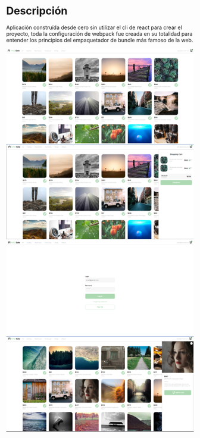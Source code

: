 # Descripción

Aplicación construída desde cero sin utilizar el cli de react para crear el proyecto, toda la configuración de webpack fue creada en su totalidad para entender los principios del empaquetador de bundle más famoso de la web.

![alt text](https://github.com/brayhanstiv/react-shop/blob/main/src/assets/scrrenshots/Captura%20de%20pantalla%202023-05-05%20224431.png)
![alt text](https://github.com/brayhanstiv/react-shop/blob/main/src/assets/scrrenshots/Captura%20de%20pantalla%202023-05-05%20224540.png)
![alt text](https://github.com/brayhanstiv/react-shop/blob/main/src/assets/scrrenshots/Captura%20de%20pantalla%202023-05-05%20224700.png)
![alt text](https://github.com/brayhanstiv/react-shop/blob/main/src/assets/scrrenshots/Captura%20de%20pantalla%202023-05-05%20224731.png)

